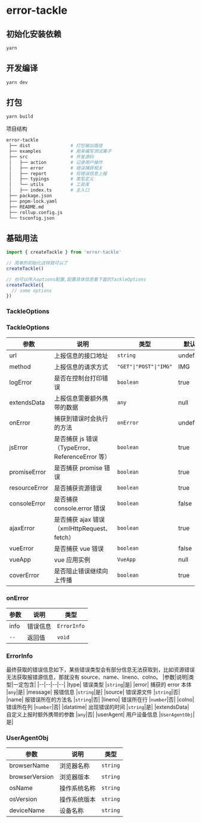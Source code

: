 # error-tackle

## 初始化安装依赖

```sh
yarn
```

## 开发编译

```sh
yarn dev
```

## 打包

```sh
yarn build
```

项目结构

```sh
error-tackle
 ├── dist               # 打包输出路径
 ├── examples           # 用来编写测试栗子
 ├── src                # 开发源码
 │   ├── action         # 记录用户操作
 │   ├── error          # 错误捕获相关
 │   ├── report         # 将错误信息上报
 │   ├── typings        # 类型定义
 │   └── utils          # 工具库
 │   ├── index.ts       # 主入口
 ├── package.json
 ├── pnpm-lock.yaml
 ├── README.md
 ├── rollup.config.js
 └── tsconfig.json
```

## 基础用法

```javascript
import { createTackle } from 'error-tackle'

// 简单的初始化这样就可以了
createTackle()

// 也可以传入options配置,配置具体信息看下面的TackleOptions
createTackle({
  // some options
})
```

### TackleOptions

### TackleOptions

| 参数          | 说明                                             | 类型                   | 默认值    |
| ------------- | ------------------------------------------------ | ---------------------- | --------- |
| url           | 上报信息的接口地址                               | `string`               | undefined |
| method        | 上报信息的请求方式                               | `"GET"\|"POST"\|"IMG"` | IMG       |
| logError      | 是否在控制台打印错误                             | `boolean`              | true      |
| extendsData   | 上报信息需要额外携带的数据                       | `any`                  | null      |
| onError       | 捕获到错误时会执行的方法                         | `onError`              | undefined |
| jsError       | 是否捕获 js 错误（TypeError、ReferenceError 等） | `boolean`              | true      |
| promiseError  | 是否捕获 promise 错误                            | `boolean`              | true      |
| resourceError | 是否捕获资源错误                                 | `boolean`              | true      |
| consoleError  | 是否捕获 console.error 错误                      | `boolean`              | false     |
| ajaxError     | 是否捕获 ajax 错误 （xmlHttpRequest、fetch）     | `boolean`              | true      |
| vueError      | 是否捕获 vue 错误                                | `boolean`              | false     |
| vueApp        | vue 应用实例                                     | `VueApp`               | null      |
| coverError    | 是否阻止错误继续向上传播                         | `boolean`              | true      |

### onError

| 参数 | 说明     | 类型        |
| ---- | -------- | ----------- |
| info | 错误信息 | `ErrorInfo` |
| `--` | 返回值   | `void`      |

### ErrorInfo

最终获取的错误信息如下，某些错误类型会有部分信息无法获取到，比如资源错误无法获取报错源信息，那就没有 source、name、lineno、colno。
|参数|说明|类型|一定包含|
|--|--|--|--|
|type| 错误类型 |`string`|是|
|error| 捕获的 error 本体 |`any`|是|
|message| 报错信息 |`string`|是|
|source| 错误源文件 |`string`|否|
|name| 报错误所在的方法名 |`string`|否|
|lineno| 错误所在行 |`number`|否|
|colno| 错误所在列 |`number`|否|
|datatime| 出现错误的时间 |`string`|是|
|extendsData| 自定义上报时额外携带的参数 |`any`|否|
|userAgent| 用户设备信息 |`UserAgentObj`|是|

### UserAgentObj

| 参数           | 说明         | 类型     |
| -------------- | ------------ | -------- |
| browserName    | 浏览器名称   | `string` |
| browserVersion | 浏览器版本   | `string` |
| osName         | 操作系统名称 | `string` |
| osVersion      | 操作系统版本 | `string` |
| deviceName     | 设备名称     | `string` |
